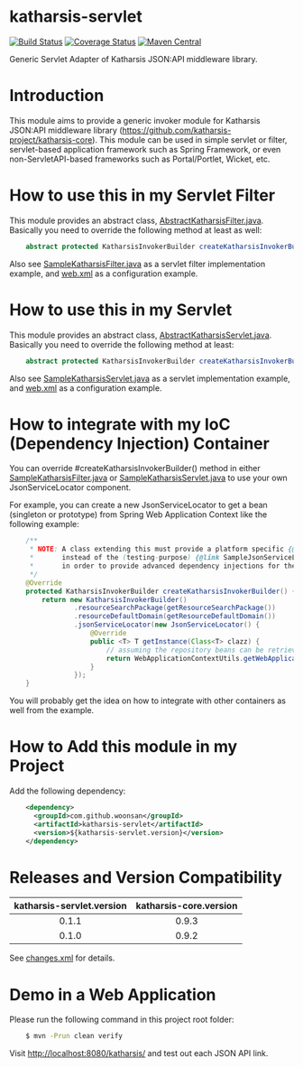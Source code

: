# katharsis-servlet

[![Build Status](https://api.travis-ci.org/woonsan/katharsis-servlet.svg?branch=develop)](https://api.travis-ci.org/woonsan/katharsis-servlet.svg?branch=develop)
[![Coverage Status](https://coveralls.io/repos/woonsan/katharsis-servlet/badge.svg?branch=master&service=github)](https://coveralls.io/github/woonsan/katharsis-servlet?branch=master)
[![Maven Central](https://img.shields.io/maven-central/v/com.github.woonsan/katharsis-servlet.svg)]()


Generic Servlet Adapter of Katharsis JSON:API middleware library.

# Introduction

This module aims to provide a generic invoker module for
Katharsis JSON:API middleware library (https://github.com/katharsis-project/katharsis-core).
This module can be used in simple servlet or filter,
servlet-based application framework such as Spring Framework,
or even non-ServletAPI-based frameworks such as Portal/Portlet, Wicket, etc.

# How to use this in my Servlet Filter

This module provides an abstract class, [AbstractKatharsisFilter.java](src/main/java/com/github/woonsan/katharsis/servlet/AbstractKatharsisFilter.java). Basically you need to override the following method at least as well:

```java
    abstract protected KatharsisInvokerBuilder createKatharsisInvokerBuilder();
```

Also see [SampleKatharsisFilter.java](src/main/java/com/github/woonsan/katharsis/servlet/SampleKatharsisFilter.java) as a servlet filter implementation example, and [web.xml](src/test/webapp/WEB-INF/web.xml) as a configuration example.

# How to use this in my Servlet

This module provides an abstract class, [AbstractKatharsisServlet.java](src/main/java/com/github/woonsan/katharsis/servlet/AbstractKatharsisServlet.java). Basically you need to override the following method at least:

```java
    abstract protected KatharsisInvokerBuilder createKatharsisInvokerBuilder();
```

Also see [SampleKatharsisServlet.java](src/main/java/com/github/woonsan/katharsis/servlet/SampleKatharsisServlet.java) as a servlet implementation example, and [web.xml](src/test/webapp/WEB-INF/web.xml) as a configuration example.

# How to integrate with my IoC (Dependency Injection) Container

You can override #createKatharsisInvokerBuilder() method in
either [SampleKatharsisFilter.java](src/main/java/com/github/woonsan/katharsis/servlet/SampleKatharsisFilter.java)
or [SampleKatharsisServlet.java](src/main/java/com/github/woonsan/katharsis/servlet/SampleKatharsisServlet.java)
to use your own JsonServiceLocator component.

For example, you can create a new JsonServiceLocator to get a bean (singleton or prototype)
from Spring Web Application Context like the following example:


```java
    /**
     * NOTE: A class extending this must provide a platform specific {@link JsonServiceLocator}
     *       instead of the (testing-purpose) {@link SampleJsonServiceLocator} below
     *       in order to provide advanced dependency injections for the repositories.
     */
    @Override
    protected KatharsisInvokerBuilder createKatharsisInvokerBuilder() {
        return new KatharsisInvokerBuilder()
                .resourceSearchPackage(getResourceSearchPackage())
                .resourceDefaultDomain(getResourceDefaultDomain())
                .jsonServiceLocator(new JsonServiceLocator() {
                    @Override
                    public <T> T getInstance(Class<T> clazz) {
                        // assuming the repository beans can be retrieved from the WebApplicationContext and are identified by the FQCN in this exmaple.
                        return WebApplicationContextUtils.getWebApplicationContext(getServletContext()).getBean(clazz.getName());
                    }
                });
    }
```

You will probably get the idea on how to integrate with other containers as well from the example.

# How to Add this module in my Project

Add the following dependency:

```xml
    <dependency>
      <groupId>com.github.woonsan</groupId>
      <artifactId>katharsis-servlet</artifactId>
      <version>${katharsis-servlet.version}</version>
    </dependency>
```

# Releases and Version Compatibility

| katharsis-servlet.version | katharsis-core.version |
| :-----------------------: | :--------------------: |
|          0.1.1            |         0.9.3          |
|          0.1.0            |         0.9.2          |

See [changes.xml](changes.xml) for details.

# Demo in a Web Application

Please run the following command in this project root folder:

```bash
    $ mvn -Prun clean verify
```

Visit [http://localhost:8080/katharsis/](http://localhost:8080/katharsis/) and test out each JSON API link.
